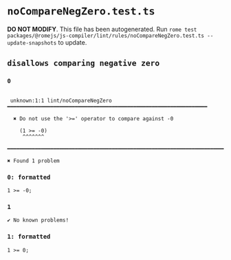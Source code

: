 # `noCompareNegZero.test.ts`

**DO NOT MODIFY**. This file has been autogenerated. Run `rome test packages/@romejs/js-compiler/lint/rules/noCompareNegZero.test.ts --update-snapshots` to update.

## `disallows comparing negative zero`

### `0`

```

 unknown:1:1 lint/noCompareNegZero ━━━━━━━━━━━━━━━━━━━━━━━━━━━━━━━━━━━━━━━━━━━━━━━━━━━━━━━━━━━━━━━━━

  ✖ Do not use the '>=' operator to compare against -0

    (1 >= -0)
     ^^^^^^^

━━━━━━━━━━━━━━━━━━━━━━━━━━━━━━━━━━━━━━━━━━━━━━━━━━━━━━━━━━━━━━━━━━━━━━━━━━━━━━━━━━━━━━━━━━━━━━━━━━━━

✖ Found 1 problem

```

### `0: formatted`

```
1 >= -0;

```

### `1`

```
✔ No known problems!

```

### `1: formatted`

```
1 >= 0;

```
